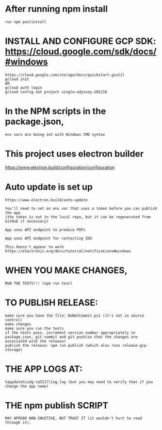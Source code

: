 # After running npm install
    run npm postinstall

# INSTALL AND CONFIGURE GCP SDK: https://cloud.google.com/sdk/docs/#windows
    https://cloud.google.com/storage/docs/quickstart-gsutil 
    gcloud init 
    OR 
    gcloud auth login 
    gcloud config set project single-odyssey-201216


# In the NPM scripts in the package.json, 
    env vars are being set with Windows CMD syntax

# This project uses electron builder 
https://www.electron.build/configuration/configuration 

# Auto update is set up 
    https://www.electron.build/auto-update 

    You'll need to set an env var that uses a token before you can publish the app
    (the token is not in the local repo, but it can be regenerated from GitHub if necessary) 

    App uses API endpoint to produce PDFs 

    App uses API endpoint for contacting SDG 

    This doesn't appear to work 
    https://electronjs.org/docs/tutorial/notifications#windows 

# WHEN YOU MAKE CHANGES, 
    RUN THE TESTS!!! (npm run test) 

# TO PUBLISH RELEASE:
    make sure you have the file: DoNotCommit.ps1 (it's not in source control)
    make changes
    make sure you run the tests
    if the tests pass, increment version number appropriately in package.json, git commit and git push(so that the changes are associated with the release)
    publish the release: npm run publish (which also runs release-gcp-storage)

# THE APP LOGS AT: 
    %appdata%\sdg-rp5217\log.log (but you may need to verify that if you change the app name)

# THE npm publish SCRIPT 
    MAY APPEAR NON-INUITIVE, BUT TRUST IT (it wouldn't hurt to read through it).
